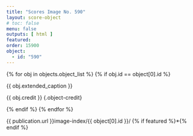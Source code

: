 ```yaml
---
title: "Scores Image No. 590"
layout: score-object
# toc: false
menu: false
outputs: [ html ]
featured: 
order: 15900
object:
  - id: "590"
---
```


{% for obj in objects.object_list %}
{% if obj.id == object[0].id %}

{{ obj.extended_caption }}

{{ obj.credit }} {.object-credit}

{% endif %}
{% endfor %}

<div class="object-credit object-url is-print-only">

{{ publication.url }}image-index/{{ object[0].id }}/ {% if featured %}*{% endif %}

</div>
